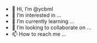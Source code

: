 - 👋 Hi, I’m @ycbml
- 👀 I’m interested in ...
- 🌱 I’m currently learning ...
- 💞️ I’m looking to collaborate on ...
- 📫 How to reach me ...

<!---
ycbml/ycbml is a ✨ special ✨ repository because its `README.md` (this file) appears on your GitHub profile.
You can click the Preview link to take a look at your changes.
--->
